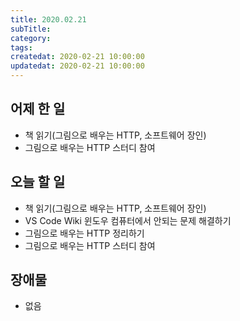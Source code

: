 ```yaml
---
title: 2020.02.21
subTitle:
category:
tags:
createdat: 2020-02-21 10:00:00
updatedat: 2020-02-21 10:00:00
---
```


## 어제 한 일

* 책 읽기(그림으로 배우는 HTTP, 소프트웨어 장인)
* 그림으로 배우는 HTTP 스터디 참여

## 오늘 할 일

* 책 읽기(그림으로 배우는 HTTP, 소프트웨어 장인)
* VS Code Wiki 윈도우 컴퓨터에서 안되는 문제 해결하기
* 그림으로 배우는 HTTP 정리하기
* 그림으로 배우는 HTTP 스터디 참여

## 장애물

* 없음
